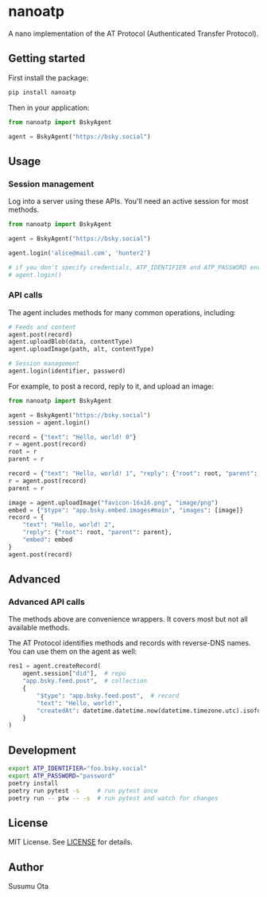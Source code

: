 # nanoatp

A nano implementation of the AT Protocol (Authenticated Transfer Protocol).

## Getting started

First install the package:

```bash
pip install nanoatp
```

Then in your application:

```python
from nanoatp import BskyAgent

agent = BskyAgent("https://bsky.social")
```

## Usage

### Session management

Log into a server using these APIs. You'll need an active session for most methods.

```python
from nanoatp import BskyAgent

agent = BskyAgent("https://bsky.social")

agent.login('alice@mail.com', 'hunter2')

# if you don't specify credentials, ATP_IDENTIFIER and ATP_PASSWORD environment variables will be used
# agent.login()
```

### API calls

The agent includes methods for many common operations, including:

```python
# Feeds and content
agent.post(record)
agent.uploadBlob(data, contentType)
agent.uploadImage(path, alt, contentType)

# Session management
agent.login(identifier, password)
```

For example, to post a record, reply to it, and upload an image:

```python
from nanoatp import BskyAgent

agent = BskyAgent("https://bsky.social")
session = agent.login()

record = {"text": "Hello, world! 0"}
r = agent.post(record)
root = r
parent = r

record = {"text": "Hello, world! 1", "reply": {"root": root, "parent": parent}}
r = agent.post(record)
parent = r

image = agent.uploadImage("favicon-16x16.png", "image/png")
embed = {"$type": "app.bsky.embed.images#main", "images": [image]}
record = {
    "text": "Hello, world! 2",
    "reply": {"root": root, "parent": parent},
    "embed": embed
}
agent.post(record)
```

## Advanced

### Advanced API calls

The methods above are convenience wrappers. It covers most but not all available methods.

The AT Protocol identifies methods and records with reverse-DNS names. You can use them on the agent as well:

```python
res1 = agent.createRecord(
    agent.session["did"],  # repo
    "app.bsky.feed.post",  # collection
    {
        "$type": "app.bsky.feed.post",  # record
        "text": "Hello, world!",
        "createdAt": datetime.datetime.now(datetime.timezone.utc).isoformat().replace("+00:00", "Z")
    }
)
```

## Development

```bash
export ATP_IDENTIFIER="foo.bsky.social"
export ATP_PASSWORD="password"
poetry install
poetry run pytest -s     # run pytest once
poetry run -- ptw -- -s  # run pytest and watch for changes
```

## License

MIT License. See [LICENSE](LICENSE) for details.

## Author

Susumu Ota
